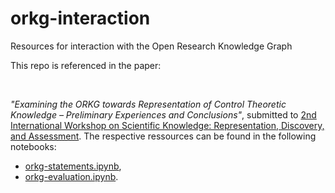 # orkg-interaction
Resources for interaction with the Open Research Knowledge Graph


This repo is referenced in the paper:

<br>

*"Examining the ORKG towards Representation of Control Theoretic Knowledge – Preliminary Experiences and Conclusions"*, submitted to [2nd International Workshop on Scientific Knowledge: Representation, Discovery, and Assessment](https://sci-k.github.io/2022/). The respective ressources can be found in the following notebooks: 

- [orkg-statements.ipynb](https://nbviewer.org/github/ackrep-org/orkg-interaction/blob/main/orkg-statements.ipynb),
- [orkg-evaluation.ipynb](https://nbviewer.org/github/ackrep-org/orkg-interaction/blob/main/orkg-evaluation.ipynb).
